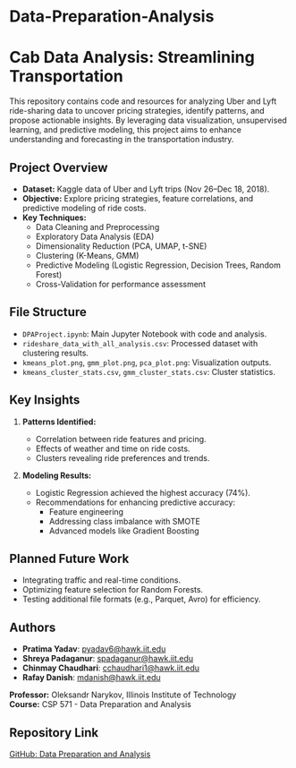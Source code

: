 # Data-Preparation-Analysis


# Cab Data Analysis: Streamlining Transportation

This repository contains code and resources for analyzing Uber and Lyft ride-sharing data to uncover pricing strategies, identify patterns, and propose actionable insights. By leveraging data visualization, unsupervised learning, and predictive modeling, this project aims to enhance understanding and forecasting in the transportation industry.

## Project Overview

- **Dataset:** Kaggle data of Uber and Lyft trips (Nov 26–Dec 18, 2018).
- **Objective:** Explore pricing strategies, feature correlations, and predictive modeling of ride costs.
- **Key Techniques:**
  - Data Cleaning and Preprocessing
  - Exploratory Data Analysis (EDA)
  - Dimensionality Reduction (PCA, UMAP, t-SNE)
  - Clustering (K-Means, GMM)
  - Predictive Modeling (Logistic Regression, Decision Trees, Random Forest)
  - Cross-Validation for performance assessment

## File Structure

- `DPAProject.ipynb`: Main Jupyter Notebook with code and analysis.
- `rideshare_data_with_all_analysis.csv`: Processed dataset with clustering results.
- `kmeans_plot.png`, `gmm_plot.png`, `pca_plot.png`: Visualization outputs.
- `kmeans_cluster_stats.csv`, `gmm_cluster_stats.csv`: Cluster statistics.

## Key Insights

1. **Patterns Identified:**
   - Correlation between ride features and pricing.
   - Effects of weather and time on ride costs.
   - Clusters revealing ride preferences and trends.

2. **Modeling Results:**
   - Logistic Regression achieved the highest accuracy (74%).
   - Recommendations for enhancing predictive accuracy:
     - Feature engineering
     - Addressing class imbalance with SMOTE
     - Advanced models like Gradient Boosting

## Planned Future Work

- Integrating traffic and real-time conditions.
- Optimizing feature selection for Random Forests.
- Testing additional file formats (e.g., Parquet, Avro) for efficiency.

## Authors

- **Pratima Yadav**: [pyadav6@hawk.iit.edu](mailto:pyadav6@hawk.iit.edu)
- **Shreya Padaganur**: [spadaganur@hawk.iit.edu](mailto:spadaganur@hawk.iit.edu)
- **Chinmay Chaudhari**: [cchaudhari1@hawk.iit.edu](mailto:cchaudhari1@hawk.iit.edu)
- **Rafay Danish**: [mdanish@hawk.iit.edu](mailto:mdanish@hawk.iit.edu)

**Professor:** Oleksandr Narykov, Illinois Institute of Technology  
**Course:** CSP 571 - Data Preparation and Analysis

## Repository Link

[GitHub: Data Preparation and Analysis](https://github.com/PratimaYadav22/Data-Preparation-Analysis)
